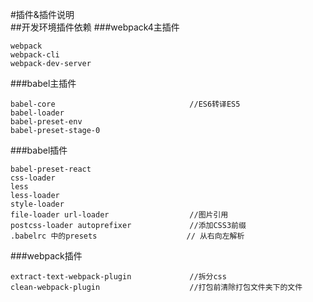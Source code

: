 #插件&插件说明  
##开发环境插件依赖
###webpack4主插件
```
webpack  
webpack-cli  
webpack-dev-server  
```
###babel主插件
```
babel-core                              //ES6转译ES5  
babel-loader  
babel-preset-env  
babel-preset-stage-0 
```
###babel插件
```
babel-preset-react  
css-loader 
less 
less-loader  
style-loader  
file-loader url-loader                  //图片引用  
postcss-loader autoprefixer             //添加CSS3前缀  
.babelrc 中的presets                    // 从右向左解析
```
###webpack插件  
```
extract-text-webpack-plugin             //拆分css  
clean-webpack-plugin                    //打包前清除打包文件夹下的文件
```